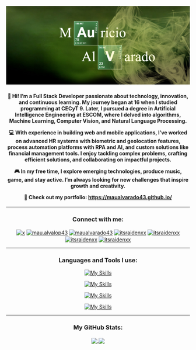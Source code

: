 <img src="src/banner.png">

<h4 align="center">

👋 Hi! I’m a Full Stack Developer passionate about technology, innovation, and continuous learning. My journey began at 16 when I studied programming at CECyT 9. Later, I pursued a degree in Artificial Intelligence Engineering at ESCOM, where I delved into algorithms, Machine Learning, Computer Vision, and Natural Language Processing.

💻 With experience in building web and mobile applications, I’ve worked on advanced HR systems with biometric and geolocation features, process automation platforms with RPA and AI, and custom solutions like financial management tools. I enjoy tackling complex problems, crafting efficient solutions, and collaborating on impactful projects.

🎮 In my free time, I explore emerging technologies, produce music, game, and stay active. I’m always looking for new challenges that inspire growth and creativity.

📂 Check out my portfolio: <a href="https://maualvarado43.github.io/">https://maualvarado43.github.io/</a>

</h4>

<hr />

<div align="center">
<h3 align="center">Connect with me:</h3>
<p align="center">
<a href="https://twitter.com/RavenAlpha69" target="blank"><img align="center" src="https://raw.githubusercontent.com/rahuldkjain/github-profile-readme-generator/master/src/images/icons/Social/twitter.svg" alt="x" height="30" width="40" /></a>
<a href="https://linkedin.com/in/maualvarado43" target="blank"><img align="center" src="https://raw.githubusercontent.com/rahuldkjain/github-profile-readme-generator/master/src/images/icons/Social/linked-in-alt.svg" alt="mau.alvalop43" height="30" width="40" /></a>
<a href="https://instagram.com/mau.alvalop43" target="blank"><img align="center" src="https://raw.githubusercontent.com/rahuldkjain/github-profile-readme-generator/master/src/images/icons/Social/instagram.svg" alt="maualvarado43" height="30" width="40" /></a>
<a href="https://www.codechef.com/users/itsraidenxx" target="blank"><img align="center" src="https://cdn.jsdelivr.net/npm/simple-icons@3.1.0/icons/codechef.svg" alt="itsraidenxx" height="30" width="40" /></a>
<a href="https://www.hackerrank.com/itsraidenxx" target="blank"><img align="center" src="https://raw.githubusercontent.com/rahuldkjain/github-profile-readme-generator/master/src/images/icons/Social/hackerrank.svg" alt="itsraidenxx" height="30" width="40" /></a>
<a href="https://codeforces.com/profile/itsraidenxx" target="blank"><img align="center" src="https://raw.githubusercontent.com/rahuldkjain/github-profile-readme-generator/master/src/images/icons/Social/codeforces.svg" alt="itsraidenxx" height="30" width="40" /></a>
<a href="https://www.leetcode.com/itsraidenxx" target="blank"><img align="center" src="https://raw.githubusercontent.com/rahuldkjain/github-profile-readme-generator/master/src/images/icons/Social/leet-code.svg" alt="itsraidenxx" height="30" width="40" /></a>
</p>
</div>

<hr />

<div align="center">
<h3 align="center">Languages and Tools I use:</h3>

  [![My Skills](https://skillicons.dev/icons?i=python,java,kotlin,ruby,php,c,cpp,cs,dart,matlab,javascript,ts,html,css)](https://skillicons.dev)

  [![My Skills](https://skillicons.dev/icons?i=git,github,vscode,visualstudio,figma,docker,linux,nginx,aws,googlecloud,cloudflare,sentry)](https://skillicons.dev)

  [![My Skills](https://skillicons.dev/icons?i=django,flask,nodejs,react,sass,flutter,graphql,pytorch,opencv,sklearn)](https://skillicons.dev)

  [![My Skills](https://skillicons.dev/icons?i=postgres,mysql,redis,mongodb)](https://skillicons.dev)
</div>

<hr />

<div align="center">
<h3 align="center">My GitHub Stats:</h3>
<a href="https://github.com/MauAlvarado43">
  <img height=200 align="center" src="https://github-readme-stats.vercel.app/api?username=MauAlvarado43" />
</a>
<a href="https://github.com/MauAlvarado43">
  <img height=200 align="center" src="https://github-readme-stats.vercel.app/api/top-langs?username=MauAlvarado43&layout=compact&langs_count=8&card_width=320" />
</a>
</div>

